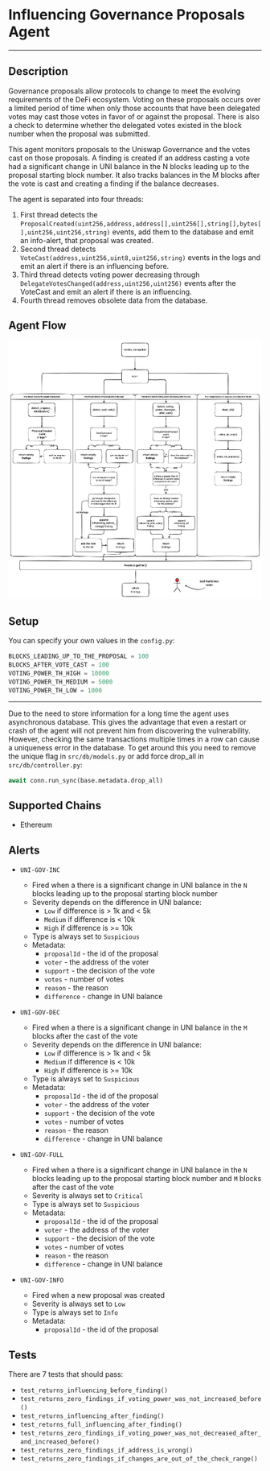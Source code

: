 # **Influencing Governance Proposals Agent**

---

## Description

Governance proposals allow protocols to change to meet the evolving requirements of the DeFi ecosystem. Voting on these proposals occurs over a limited period of time when only those accounts that have been delegated votes may cast those votes in favor of or against the proposal. There is also a check to determine whether the delegated votes existed in the block number when the proposal was submitted.

This agent monitors proposals to the Uniswap Governance and the votes cast on those proposals. A finding is created if an address casting a vote had a significant change in UNI balance in the N blocks leading up to the proposal starting block number.
It also tracks balances in the M blocks after the vote is cast and creating a finding if the balance decreases.

The agent is separated into four threads:

1. First thread detects the `ProposalCreated(uint256,address,address[],uint256[],string[],bytes[],uint256,uint256,string)`
   events, add them to the database and emit an info-alert, that proposal was created.
2. Second thread detects `VoteCast(address,uint256,uint8,uint256,string)` events in the logs and emit an alert if there is an influencing before.
3. Third thread detects voting power decreasing through `DelegateVotesChanged(address,uint256,uint256)` events after the VoteCast and emit an alert if there is an influencing.
4. Fourth thread removes obsolete data from the database.

## Agent Flow
![Influencing-Agent-Flow.png](https://github.com/VVlovsky/Influencing-Governance-Proposals-Agent/blob/master/Influencing-Agent-Flow.png)

## Setup

You can specify your own values in the `config.py`:

```python
BLOCKS_LEADING_UP_TO_THE_PROPOSAL = 100
BLOCKS_AFTER_VOTE_CAST = 100
VOTING_POWER_TH_HIGH = 10000
VOTING_POWER_TH_MEDIUM = 5000
VOTING_POWER_TH_LOW = 1000
```

---

Due to the need to store information for a long time the agent uses asynchronous database.
This gives the advantage that even a restart or crash of the agent will not prevent him from discovering the vulnerability.
However, checking the same transactions multiple times in a row can cause a uniqueness error in the database. To get around this 
you need to remove the unique flag in `src/db/models.py` or add force drop_all in `src/db/controller.py`:
```python
await conn.run_sync(base.metadata.drop_all)
```

## Supported Chains

- Ethereum

## Alerts

- `UNI-GOV-INC`
  - Fired when a there is a significant change in UNI balance in the `N` blocks leading up to the proposal starting block number
  - Severity depends on the difference in UNI balance:
    - `Low` if difference is > 1k and < 5k 
    - `Medium` if difference is < 10k
    - `High` if difference is >= 10k
  - Type is always set to `Suspicious`
  - Metadata:
    - `proposalId` - the id of the proposal
    - `voter` - the address of the voter
    - `support` - the decision of the vote
    - `votes` - number of votes
    - `reason` - the reason
    - `difference` - change in UNI balance 

- `UNI-GOV-DEC`
  - Fired when a there is a significant change in UNI balance in the `M` blocks after the cast of the vote
  - Severity depends on the difference in UNI balance:
    - `Low` if difference is > 1k and < 5k 
    - `Medium` if difference is < 10k
    - `High` if difference is >= 10k
  - Type is always set to `Suspicious`
  - Metadata:
    - `proposalId` - the id of the proposal
    - `voter` - the address of the voter
    - `support` - the decision of the vote
    - `votes` - number of votes
    - `reason` - the reason
    - `difference` - change in UNI balance 

- `UNI-GOV-FULL`
  - Fired when a there is a significant change in UNI balance in the `N` blocks leading up to the proposal starting block number and `M` blocks after the cast of the vote
  - Severity is always set to `Critical`
  - Type is always set to `Suspicious`
  - Metadata:
    - `proposalId` - the id of the proposal
    - `voter` - the address of the voter
    - `support` - the decision of the vote
    - `votes` - number of votes
    - `reason` - the reason
    - `difference` - change in UNI balance 

- `UNI-GOV-INFO`
  - Fired when a new proposal was created
  - Severity is always set to `Low`
  - Type is always set to `Info`
  - Metadata:
    - `proposalId` - the id of the proposal

## Tests

There are 7 tests that should pass:

- `test_returns_influencing_before_finding()`
- `test_returns_zero_findings_if_voting_power_was_not_increased_before()`
- `test_returns_influencing_after_finding()`
- `test_returns_full_influencing_after_finding()`
- `test_returns_zero_findings_if_voting_power_was_not_decreased_after_and_increased_before()`
- `test_returns_zero_findings_if_address_is_wrong()`
- `test_returns_zero_findings_if_changes_are_out_of_the_check_range()`
